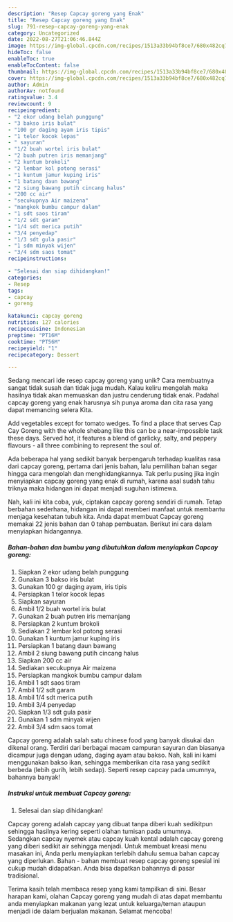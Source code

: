 ```yaml
---
description: "Resep Capcay goreng yang Enak"
title: "Resep Capcay goreng yang Enak"
slug: 791-resep-capcay-goreng-yang-enak
category: Uncategorized
date: 2022-08-27T21:06:46.844Z
image: https://img-global.cpcdn.com/recipes/1513a33b94bf8ce7/680x482cq70/capcay-goreng-foto-resep-utama.jpg
hideToc: false
enableToc: true
enableTocContent: false
thumbnail: https://img-global.cpcdn.com/recipes/1513a33b94bf8ce7/680x482cq70/capcay-goreng-foto-resep-utama.jpg
cover: https://img-global.cpcdn.com/recipes/1513a33b94bf8ce7/680x482cq70/capcay-goreng-foto-resep-utama.jpg
author: Admin
authorAv: notfound
ratingvalue: 3.4
reviewcount: 9
recipeingredient:
- "2 ekor udang belah punggung"
- "3 bakso iris bulat"
- "100 gr daging ayam iris tipis"
- "1 telor kocok lepas"
- " sayuran"
- "1/2 buah wortel iris bulat"
- "2 buah putren iris memanjang"
- "2 kuntum brokoli"
- "2 lembar kol potong serasi"
- "1 kuntum jamur kuping iris"
- "1 batang daun bawang"
- "2 siung bawang putih cincang halus"
- "200 cc air"
- "secukupnya Air maizena"
- "mangkok bumbu campur dalam"
- "1 sdt saos tiram"
- "1/2 sdt garam"
- "1/4 sdt merica putih"
- "3/4 penyedap"
- "1/3 sdt gula pasir"
- "1 sdm minyak wijen"
- "3/4 sdm saos tomat"
recipeinstructions:

- "Selesai dan siap dihidangkan!"
categories:
- Resep
tags:
- capcay
- goreng

katakunci: capcay goreng 
nutrition: 127 calories
recipecuisine: Indonesian
preptime: "PT16M"
cooktime: "PT56M"
recipeyield: "1"
recipecategory: Dessert

---
```





Sedang mencari ide resep capcay goreng yang unik? Cara membuatnya sangat tidak susah dan tidak juga mudah. Kalau keliru mengolah maka hasilnya tidak akan memuaskan dan justru cenderung tidak enak. Padahal capcay goreng yang enak harusnya sih punya aroma dan cita rasa yang dapat memancing selera Kita.





Add vegetables except for tomato wedges. To find a place that serves Cap Cay Goreng with the whole shebang like this can be a near-impossible task these days. Served hot, it features a blend of garlicky, salty, and peppery flavours - all three combining to represent the soul of.

Ada beberapa hal yang sedikit banyak berpengaruh terhadap kualitas rasa dari capcay goreng, pertama dari jenis bahan, lalu pemilihan bahan segar hingga cara mengolah dan menghidangkannya. Tak perlu pusing jika ingin menyiapkan capcay goreng yang enak di rumah, karena asal sudah tahu triknya maka hidangan ini dapat menjadi suguhan istimewa.






Nah, kali ini kita coba, yuk, ciptakan capcay goreng sendiri di rumah. Tetap berbahan sederhana, hidangan ini dapat memberi manfaat untuk membantu menjaga kesehatan tubuh kita. Anda dapat membuat Capcay goreng memakai 22 jenis bahan dan 0 tahap pembuatan. Berikut ini cara dalam menyiapkan hidangannya.

<!--inarticleads1-->

##### Bahan-bahan dan bumbu yang dibutuhkan dalam menyiapkan Capcay goreng:

1. Siapkan 2 ekor udang belah punggung
1. Gunakan 3 bakso iris bulat
1. Gunakan 100 gr daging ayam, iris tipis
1. Persiapkan 1 telor kocok lepas
1. Siapkan  sayuran
1. Ambil 1/2 buah wortel iris bulat
1. Gunakan 2 buah putren iris memanjang
1. Persiapkan 2 kuntum brokoli
1. Sediakan 2 lembar kol potong serasi
1. Gunakan 1 kuntum jamur kuping iris
1. Persiapkan 1 batang daun bawang
1. Ambil 2 siung bawang putih cincang halus
1. Siapkan 200 cc air
1. Sediakan secukupnya Air maizena
1. Persiapkan mangkok bumbu campur dalam
1. Ambil 1 sdt saos tiram
1. Ambil 1/2 sdt garam
1. Ambil 1/4 sdt merica putih
1. Ambil 3/4 penyedap
1. Siapkan 1/3 sdt gula pasir
1. Gunakan 1 sdm minyak wijen
1. Ambil 3/4 sdm saos tomat


Capcay goreng adalah salah satu chinese food yang banyak disukai dan dikenal orang. Terdiri dari berbagai macam campuran sayuran dan biasanya dicampur juga dengan udang, daging ayam atau bakso. Nah, kali ini kami menggunakan bakso ikan, sehingga memberikan cita rasa yang sedikit berbeda (lebih gurih, lebih sedap). Seperti resep capcay pada umumnya, bahannya banyak! 

<!--inarticleads2-->

##### Instruksi untuk membuat Capcay goreng:


1. Selesai dan siap dihidangkan!

Capcay goreng adalah capcay yang dibuat tanpa diberi kuah sedikitpun sehingga hasilnya kering seperti olahan tumisan pada umumnya. Sedangkan capcay nyemek atau capcay kuah kental adalah capcay goreng yang diberi sedikit air sehingga menjadi. Untuk membuat kreasi menu masakan ini, Anda perlu menyiapkan terlebih dahulu semua bahan capcay yang diperlukan. Bahan - bahan membuat resep capcay goreng spesial ini cukup mudah didapatkan. Anda bisa dapatkan bahannya di pasar tradisional. 

Terima kasih telah membaca resep yang kami tampilkan di sini. Besar harapan kami, olahan Capcay goreng yang mudah di atas dapat membantu anda menyiapkan makanan yang lezat untuk keluarga/teman ataupun menjadi ide dalam berjualan makanan. Selamat mencoba!

